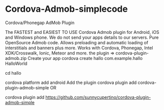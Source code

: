 # Cordova-Admob-simplecode
Cordova/Phonegap AdMob Plugin

The FASTEST and EASIEST TO USE Cordova Admob plugin for Android, iOS and Windows phone. We do not send your apps details to our servers. Pure OpenSource Admob code. Allows preloading and automatic loading of interstitials and banners plus more. Works with Cordova, Phonegap, Intel XDK/Crosswalk, Ionic, Meteor and more.
the plugin => cordova-plugin-admob.zip
Create your app
cordova create hallo com.example.hallo HalloWorld

cd hallo

cordova platform add android
Add the plugin
cordova plugin add cordova-plugin-admob-simple
OR

cordova plugin add https://github.com/sunnycupertino/cordova-plugin-admob-simple
